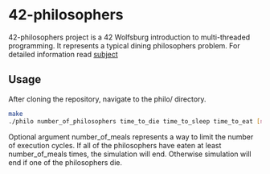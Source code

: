 # 42-philosophers

42-philosophers project is a 42 Wolfsburg introduction to multi-threaded programming. It represents a typical
dining philosophers problem. For detailed information read [subject](en.subject.pdf)

## Usage

After cloning the repository, navigate to the philo/ directory.

```sh
make
./philo number_of_philosophers time_to_die time_to_sleep time_to_eat [number_of_meals]
```

Optional argument number_of_meals represents a way to limit the number of execution cycles. If all of the 
philosophers have eaten at least number_of_meals times, the simulation will end. Otherwise simulation will
end if one of the philosophers die.
